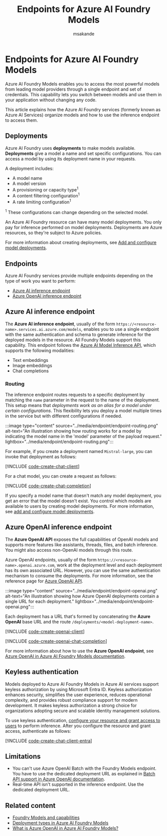 ﻿---
title: Endpoints for Azure AI Foundry Models
titleSuffix: Azure AI Foundry
description: Learn how to access and use Azure AI Foundry Models endpoints for secure model inference, flexible deployments, and keyless authentication.
author: msakande
ms.service: azure-ai-model-inference
ms.topic: how-to
ms.date: 08/25/2025
ms.author: mopeakande
ms.custom: ignite-2024, github-universe-2024
ms.reviewer: fasantia
reviewer: santiagxf
ai-usage: ai-assisted

#CustomerIntent: As a developer using Azure AI Foundry Models, I want to understand how to access and use Foundry Model endpoints so that I can integrate models into my applications with secure authentication and flexible deployment options.
---

# Endpoints for Azure AI Foundry Models

Azure AI Foundry Models enables you to access the most powerful models from leading model providers through a single endpoint and set of credentials. This capability lets you switch between models and use them in your application without changing any code.

This article explains how the Azure AI Foundry services (formerly known as Azure AI Services) organize models and how to use the inference endpoint to access them.

## Deployments

Azure AI Foundry uses **deployments** to make models available. **Deployments** give a model a name and set specific configurations. You can access a model by using its deployment name in your requests.

A deployment includes:

* A model name
* A model version
* A provisioning or capacity type<sup>1</sup>
* A content filtering configuration<sup>1</sup>
* A rate limiting configuration<sup>1</sup>

<sup>1</sup> These configurations can change depending on the selected model.

An Azure AI Foundry resource can have many model deployments. You only pay for inference performed on model deployments. Deployments are Azure resources, so they're subject to Azure policies.

For more information about creating deployments, see [Add and configure model deployments](../../model-inference/how-to/create-model-deployments.md).

## Endpoints

Azure AI Foundry services provide multiple endpoints depending on the type of work you want to perform:

* [Azure AI inference endpoint](#azure-ai-inference-endpoint)
* [Azure OpenAI inference endpoint](#azure-openai-inference-endpoint)


## Azure AI inference endpoint

The **Azure AI inference endpoint**, usually of the form `https://<resource-name>.services.ai.azure.com/models`, enables you to use a single endpoint with the same authentication and schema to generate inference for the deployed models in the resource. All Foundry Models support this capability. This endpoint follows the [Azure AI Model Inference API](../../model-inference/reference/reference-model-inference-api.md), which supports the following modalities:

* Text embeddings
* Image embeddings
* Chat completions


### Routing

The inference endpoint routes requests to a specific deployment by matching the `name` parameter in the request to the name of the deployment. This setup means that *deployments work as an alias for a model under certain configurations*. This flexibility lets you deploy a model multiple times in the service but with different configurations if needed.

:::image type="content" source="../media/endpoint/endpoint-routing.png" alt-text="An illustration showing how routing works for a model by indicating the model name in the 'model' parameter of the payload request." lightbox="../media/endpoint/endpoint-routing.png":::

For example, if you create a deployment named `Mistral-large`, you can invoke that deployment as follows:

[!INCLUDE [code-create-chat-client](../../foundry-models/includes/code-create-chat-client.md)]

For a chat model, you can create a request as follows:

[!INCLUDE [code-create-chat-completion](../../foundry-models/includes/code-create-chat-completion.md)]

If you specify a model name that doesn't match any model deployment, you get an error that the model doesn't exist. You control which models are available to users by creating model deployments. For more information, see [add and configure model deployments](../../model-inference/how-to/create-model-deployments.md).


## Azure OpenAI inference endpoint

The **Azure OpenAI API** exposes the full capabilities of OpenAI models and supports more features like assistants, threads, files, and batch inference. You might also access non-OpenAI models through this route.

Azure OpenAI endpoints, usually of the form `https://<resource-name>.openai.azure.com`, work at the deployment level and each deployment has its own associated URL. However, you can use the same authentication mechanism to consume the deployments. For more information, see the reference page for [Azure OpenAI API](../../openai/reference.md).

:::image type="content" source="../media/endpoint/endpoint-openai.png" alt-text="An illustration showing how Azure OpenAI deployments contain a single URL for each deployment." lightbox="../media/endpoint/endpoint-openai.png":::

Each deployment has a URL that's formed by concatenating the **Azure OpenAI** base URL and the route `/deployments/<model-deployment-name>`.

[!INCLUDE [code-create-openai-client](../includes/code-create-openai-client.md)]

[!INCLUDE [code-create-openai-chat-completion](../includes/code-create-openai-chat-completion.md)]

For more information about how to use the **Azure OpenAI endpoint**, see [Azure OpenAI in Azure AI Foundry Models documentation](../../openai/overview.md).

## Keyless authentication

Models deployed to Azure AI Foundry Models in Azure AI services support keyless authorization by using Microsoft Entra ID. Keyless authorization enhances security, simplifies the user experience, reduces operational complexity, and provides robust compliance support for modern development. It makes keyless authorization a strong choice for organizations adopting secure and scalable identity management solutions.

To use keyless authentication, [configure your resource and grant access to users](../../model-inference/how-to/configure-entra-id.md) to perform inference. After you configure the resource and grant access, authenticate as follows:

[!INCLUDE [code-create-chat-client-entra](../../foundry-models/includes/code-create-chat-client-entra.md)]

## Limitations

* You can't use Azure OpenAI Batch with the Foundry Models endpoint. You have to use the dedicated deployment URL as explained in [Batch API support in Azure OpenAI documentation](../../../ai-services/openai/how-to/batch.md#api-support).
* Real-time API isn't supported in the inference endpoint. Use the dedicated deployment URL.

## Related content

- [Foundry Models and capabilities](models.md)
- [Deployment types in Azure AI Foundry Models](deployment-types.md)
- [What is Azure OpenAI in Azure AI Foundry Models?](../../openai/overview.md)


